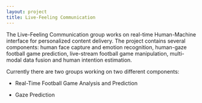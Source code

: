 ```yaml
---
layout: project
title: Live-Feeling Communication
---
```


The Live-Feeling Communication group works on real-time Human-Machine interface for personalized content delivery. The project contains several components: human face capture and emotion recognition, human-gaze football game prediction, live-stream football game manipulation, multi-modal data fusion and human intention estimation. 

Currently there are two groups working on two different components:

  - Real-Time Football Game Analysis and Prediction

  - Gaze Prediction

 
